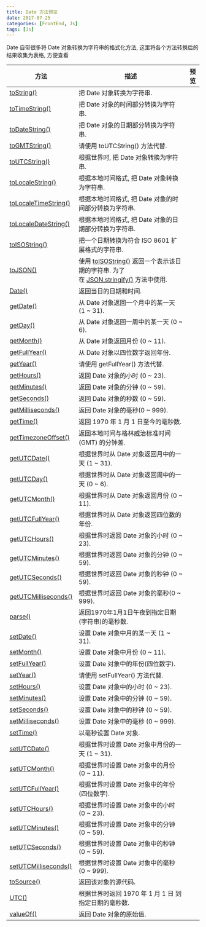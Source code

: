 ```yaml
---
title: Date 方法预览
date: 2017-07-25
categories: [FrontEnd, Js]
tags: [Js]
---
```


Date 自带很多将 Date 对象转换为字符串的格式化方法, 这里将各个方法转换后的结果收集为表格, 方便查看

| 方法                                                                                                               | 描述                                                                                                                                                                                                                                                                                       | 预览                                                             |
| ------------------------------------------------------------------------------------------------------------------ | ------------------------------------------------------------------------------------------------------------------------------------------------------------------------------------------------------------------------------------------------------------------------------------------ | ---------------------------------------------------------------- |
| [toString()](https://www.w3school.com.cn/jsref/jsref_toString_date.asp)                                            | 把 Date 对象转换为字符串.                                                                                                                                                                                                                                                                  | <script>document.write(new Date().toString())</script>           |
| [toTimeString()](https://www.w3school.com.cn/jsref/jsref_toTimeString.asp)                                         | 把 Date 对象的时间部分转换为字符串.                                                                                                                                                                                                                                                        | <script>document.write(new Date().toTimeString())</script>       |
| [toDateString()](https://www.w3school.com.cn/jsref/jsref_toDateString.asp)                                         | 把 Date 对象的日期部分转换为字符串.                                                                                                                                                                                                                                                        | <script>document.write(new Date().toDateString())</script>       |
| [toGMTString()](https://www.w3school.com.cn/jsref/jsref_toGMTString.asp)                                           | 请使用 toUTCString() 方法代替.                                                                                                                                                                                                                                                             | <script>document.write(new Date().toGMTString())</script>        |
| [toUTCString()](https://www.w3school.com.cn/jsref/jsref_toUTCString.asp)                                           | 根据世界时, 把 Date 对象转换为字符串.                                                                                                                                                                                                                                                      | <script>document.write(new Date().toUTCString())</script>        |
| [toLocaleString()](https://www.w3school.com.cn/jsref/jsref_toLocaleString.asp)                                     | 根据本地时间格式, 把 Date 对象转换为字符串.                                                                                                                                                                                                                                                | <script>document.write(new Date().toLocaleString())</script>     |
| [toLocaleTimeString()](https://www.w3school.com.cn/jsref/jsref_toLocaleTimeString.asp)                             | 根据本地时间格式, 把 Date 对象的时间部分转换为字符串.                                                                                                                                                                                                                                      | <script>document.write(new Date().toLocaleTimeString())</script> |
| [toLocaleDateString()](https://www.w3school.com.cn/jsref/jsref_toLocaleDateString.asp)                             | 根据本地时间格式, 把 Date 对象的日期部分转换为字符串.                                                                                                                                                                                                                                      | <script>document.write(new Date().toLocaleDateString())</script> |
| [toISOString()](https://developer.mozilla.org/zh-CN/docs/Web/JavaScript/Reference/Global_Objects/Date/toISOString) | 把一个日期转换为符合 ISO 8601 扩展格式的字符串.                                                                                                                                                                                                                                            | <script>document.write(new Date().toISOString())</script>        |
| [toJSON()](https://developer.mozilla.org/zh-CN/docs/Web/JavaScript/Reference/Global_Objects/Date/toJSON)           | 使用 [toISOString()](https://developer.mozilla.org/zh-CN/docs/Web/JavaScript/Reference/Global_Objects/Date/toISOString) 返回一个表示该日期的字符串. 为了在 [JSON.stringify()](https://developer.mozilla.org/zh-CN/docs/Web/JavaScript/Reference/Global_Objects/JSON/stringify) 方法中使用. | <script>document.write(new Date().toJSON())</script>             |
| [Date()](https://www.w3school.com.cn/jsref/jsref_Date.asp)                                                         | 返回当日的日期和时间.                                                                                                                                                                                                                                                                      | <script>document.write(Date())</script>                          |
| [getDate()](https://www.w3school.com.cn/jsref/jsref_getDate.asp)                                                   | 从 Date 对象返回一个月中的某一天 (1 ~ 31).                                                                                                                                                                                                                                                 | <script>document.write(new Date().getDate())</script>            |
| [getDay()](https://www.w3school.com.cn/jsref/jsref_getDay.asp)                                                     | 从 Date 对象返回一周中的某一天 (0 ~ 6).                                                                                                                                                                                                                                                    | <script>document.write(new Date().getDay())</script>             |
| [getMonth()](https://www.w3school.com.cn/jsref/jsref_getMonth.asp)                                                 | 从 Date 对象返回月份 (0 ~ 11).                                                                                                                                                                                                                                                             | <script>document.write(new Date().getMonth())</script>           |
| [getFullYear()](https://www.w3school.com.cn/jsref/jsref_getFullYear.asp)                                           | 从 Date 对象以四位数字返回年份.                                                                                                                                                                                                                                                            | <script>document.write(new Date().getFullYear())</script>        |
| [getYear()](https://www.w3school.com.cn/jsref/jsref_getYear.asp)                                                   | 请使用 getFullYear() 方法代替.                                                                                                                                                                                                                                                             | <script>document.write(new Date().getYear())</script>            |
| [getHours()](https://www.w3school.com.cn/jsref/jsref_getHours.asp)                                                 | 返回 Date 对象的小时 (0 ~ 23).                                                                                                                                                                                                                                                             | <script>document.write(new Date().getHours())</script>           |
| [getMinutes()](https://www.w3school.com.cn/jsref/jsref_getMinutes.asp)                                             | 返回 Date 对象的分钟 (0 ~ 59).                                                                                                                                                                                                                                                             | <script>document.write(new Date().getMinutes())</script>         |
| [getSeconds()](https://www.w3school.com.cn/jsref/jsref_getSeconds.asp)                                             | 返回 Date 对象的秒数 (0 ~ 59).                                                                                                                                                                                                                                                             | <script>document.write(new Date().getSeconds())</script>         |
| [getMilliseconds()](https://www.w3school.com.cn/jsref/jsref_getMilliseconds.asp)                                   | 返回 Date 对象的毫秒(0 ~ 999).                                                                                                                                                                                                                                                             | <script>document.write(new Date().getMilliseconds())</script>    |
| [getTime()](https://www.w3school.com.cn/jsref/jsref_getTime.asp)                                                   | 返回 1970 年 1 月 1 日至今的毫秒数.                                                                                                                                                                                                                                                        | <script>document.write(new Date().getTime())</script>            |
| [getTimezoneOffset()](https://www.w3school.com.cn/jsref/jsref_getTimezoneOffset.asp)                               | 返回本地时间与格林威治标准时间 (GMT) 的分钟差.                                                                                                                                                                                                                                             | <script>document.write(new Date().getTimezoneOffset())</script>  |
| [getUTCDate()](https://www.w3school.com.cn/jsref/jsref_getUTCDate.asp)                                             | 根据世界时从 Date 对象返回月中的一天 (1 ~ 31).                                                                                                                                                                                                                                             | <script>document.write(new Date().getUTCDate())</script>         |
| [getUTCDay()](https://www.w3school.com.cn/jsref/jsref_getUTCDay.asp)                                               | 根据世界时从 Date 对象返回周中的一天 (0 ~ 6).                                                                                                                                                                                                                                              | <script>document.write(new Date().getUTCDay())</script>          |
| [getUTCMonth()](https://www.w3school.com.cn/jsref/jsref_getUTCMonth.asp)                                           | 根据世界时从 Date 对象返回月份 (0 ~ 11).                                                                                                                                                                                                                                                   | <script>document.write(new Date().getUTCMonth())</script>        |
| [getUTCFullYear()](https://www.w3school.com.cn/jsref/jsref_getUTCFullYear.asp)                                     | 根据世界时从 Date 对象返回四位数的年份.                                                                                                                                                                                                                                                    | <script>document.write(new Date().getUTCFullYear())</script>     |
| [getUTCHours()](https://www.w3school.com.cn/jsref/jsref_getUTCHours.asp)                                           | 根据世界时返回 Date 对象的小时 (0 ~ 23).                                                                                                                                                                                                                                                   | <script>document.write(new Date().getUTCHours())</script>        |
| [getUTCMinutes()](https://www.w3school.com.cn/jsref/jsref_getUTCMinutes.asp)                                       | 根据世界时返回 Date 对象的分钟 (0 ~ 59).                                                                                                                                                                                                                                                   | <script>document.write(new Date().getUTCMinutes())</script>      |
| [getUTCSeconds()](https://www.w3school.com.cn/jsref/jsref_getUTCSeconds.asp)                                       | 根据世界时返回 Date 对象的秒钟 (0 ~ 59).                                                                                                                                                                                                                                                   | <script>document.write(new Date().getUTCSeconds())</script>      |
| [getUTCMilliseconds()](https://www.w3school.com.cn/jsref/jsref_getUTCMilliseconds.asp)                             | 根据世界时返回 Date 对象的毫秒(0 ~ 999).                                                                                                                                                                                                                                                   | <script>document.write(new Date().getUTCMilliseconds())</script> |
| [parse()](https://www.w3school.com.cn/jsref/jsref_parse.asp)                                                       | 返回1970年1月1日午夜到指定日期(字符串)的毫秒数.                                                                                                                                                                                                                                            |
| [setDate()](https://www.w3school.com.cn/jsref/jsref_setDate.asp)                                                   | 设置 Date 对象中月的某一天 (1 ~ 31).                                                                                                                                                                                                                                                       |
| [setMonth()](https://www.w3school.com.cn/jsref/jsref_setMonth.asp)                                                 | 设置 Date 对象中月份 (0 ~ 11).                                                                                                                                                                                                                                                             |
| [setFullYear()](https://www.w3school.com.cn/jsref/jsref_setFullYear.asp)                                           | 设置 Date 对象中的年份(四位数字).                                                                                                                                                                                                                                                          |
| [setYear()](https://www.w3school.com.cn/jsref/jsref_setYear.asp)                                                   | 请使用 setFullYear() 方法代替.                                                                                                                                                                                                                                                             |
| [setHours()](https://www.w3school.com.cn/jsref/jsref_setHours.asp)                                                 | 设置 Date 对象中的小时 (0 ~ 23).                                                                                                                                                                                                                                                           |
| [setMinutes()](https://www.w3school.com.cn/jsref/jsref_setMinutes.asp)                                             | 设置 Date 对象中的分钟 (0 ~ 59).                                                                                                                                                                                                                                                           |
| [setSeconds()](https://www.w3school.com.cn/jsref/jsref_setSeconds.asp)                                             | 设置 Date 对象中的秒钟 (0 ~ 59).                                                                                                                                                                                                                                                           |
| [setMilliseconds()](https://www.w3school.com.cn/jsref/jsref_setMilliseconds.asp)                                   | 设置 Date 对象中的毫秒 (0 ~ 999).                                                                                                                                                                                                                                                          |
| [setTime()](https://www.w3school.com.cn/jsref/jsref_setTime.asp)                                                   | 以毫秒设置 Date 对象.                                                                                                                                                                                                                                                                      |
| [setUTCDate()](https://www.w3school.com.cn/jsref/jsref_setUTCDate.asp)                                             | 根据世界时设置 Date 对象中月份的一天 (1 ~ 31).                                                                                                                                                                                                                                             |
| [setUTCMonth()](https://www.w3school.com.cn/jsref/jsref_setUTCMonth.asp)                                           | 根据世界时设置 Date 对象中的月份 (0 ~ 11).                                                                                                                                                                                                                                                 |
| [setUTCFullYear()](https://www.w3school.com.cn/jsref/jsref_setUTCFullYear.asp)                                     | 根据世界时设置 Date 对象中的年份(四位数字).                                                                                                                                                                                                                                                |
| [setUTCHours()](https://www.w3school.com.cn/jsref/jsref_setutchours.asp)                                           | 根据世界时设置 Date 对象中的小时 (0 ~ 23).                                                                                                                                                                                                                                                 |
| [setUTCMinutes()](https://www.w3school.com.cn/jsref/jsref_setUTCMinutes.asp)                                       | 根据世界时设置 Date 对象中的分钟 (0 ~ 59).                                                                                                                                                                                                                                                 |
| [setUTCSeconds()](https://www.w3school.com.cn/jsref/jsref_setUTCSeconds.asp)                                       | 根据世界时设置 Date 对象中的秒钟 (0 ~ 59).                                                                                                                                                                                                                                                 |
| [setUTCMilliseconds()](https://www.w3school.com.cn/jsref/jsref_setUTCMilliseconds.asp)                             | 根据世界时设置 Date 对象中的毫秒 (0 ~ 999).                                                                                                                                                                                                                                                |
| [toSource()](https://www.w3school.com.cn/jsref/jsref_tosource_boolean.asp)                                         | 返回该对象的源代码.                                                                                                                                                                                                                                                                        |
| [UTC()](https://www.w3school.com.cn/jsref/jsref_utc.asp)                                                           | 根据世界时返回 1970 年 1 月 1 日 到指定日期的毫秒数.                                                                                                                                                                                                                                       |
| [valueOf()](https://www.w3school.com.cn/jsref/jsref_valueOf_date.asp)                                              | 返回 Date 对象的原始值.                                                                                                                                                                                                                                                                    |
